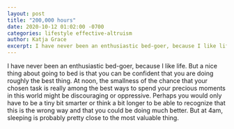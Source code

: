 ```yaml
---
layout: post
title: "200,000 hours"
date: 2020-10-12 01:02:00 -0700
categories: lifestyle effective-altruism
author: Katja Grace
excerpt: I have never been an enthusiastic bed-goer, because I like life...
---
```

I have never been an enthusiastic bed-goer, because I like life. But a nice thing about going to bed is that you can be confident that you are doing roughly the best thing. At noon, the smallness of the chance that your chosen task is really among the best ways to spend your precious moments in this world might be discouraging or oppressive. Perhaps you would only have to be a tiny bit smarter or think a bit longer to be able to recognize that this is the wrong way and that you could be doing much better. But at 4am, sleeping is probably pretty close to the most valuable thing.

